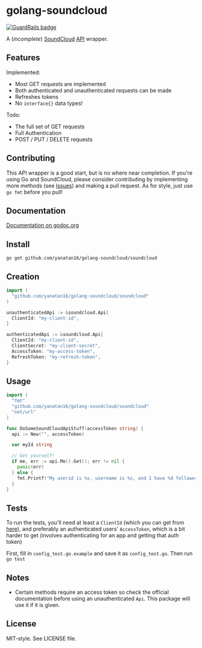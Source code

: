 # golang-soundcloud

[![GuardRails badge](https://badges.production.guardrails.io/moul/golang-soundcloud.svg)](https://www.guardrails.io)

A (_incomplete_) [SoundCloud](http://soundcloud.com) [API](http://developers.soundcloud.com) wrapper.

## Features

Implemented:

- Most GET requests are implemented
- Both authenticated and unauthenticated requests can be made
- Refreshes tokens
- No `interface{}` data types!

Todo:

- The full set of GET requests
- Full Authentication
- POST / PUT / DELETE requests

## Contributing

This API wrapper is a good start, but is no where near completion. If you're using Go and SoundCloud, please consider contributing by implementing more methods (see [Issues](https://github.com/yanatan16/golang-soundcloud/issues)) and making a pull request. As for style, just use `go fmt` before you pull!

## Documentation

[Documentation on godoc.org](http://godoc.org/github.com/yanatan16/golang-soundcloud/soundcloud)

## Install

```
go get github.com/yanatan16/golang-soundcloud/soundcloud
```

## Creation

```go
import (
  "github.com/yanatan16/golang-soundcloud/soundcloud"
)

unauthenticatedApi := &soundcloud.Api{
  ClientId: "my-client-id",
}

authenticatedApi := &soundcloud.Api{
  ClientId: "my-client-id",
  ClientSecret: "my-client-secret",
  AccessToken: "my-access-token",
  RefreshToken: "my-refresh-token",
}
```

## Usage

```go
import (
  "fmt"
  "github.com/yanatan16/golang-soundcloud/soundcloud"
  "net/url"
)

func DoSomeSoundCloudApiStuff(accessToken string) {
  api := New("", accessToken)

  var myId string

  // Get yourself!
  if me, err := api.Me().Get(); err != nil {
    panic(err)
  } else {
    fmt.Printf("My userid is %s, username is %s, and I have %d followers\n", me.Id, me.Username, me.FollowerCount)
  }
}
```

## Tests

To run the tests, you'll need at least a `ClientId` (which you can get from [here](http://soundcloud.com/developer/clients/manage/)), and preferably an authenticated users' `AccessToken`, which is a bit harder to get (involves authenticating for an app and getting that auth token)

First, fill in `config_test.go.example` and save it as `config_test.go`. Then run `go test`

## Notes

- Certain methods require an access token so check the official documentation before using an unauthenticated `Api`. This package will use it if it is given.

## License

MIT-style. See LICENSE file.